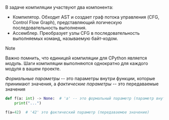 В задаче компиляции участвуют два компонента:
- Компилятор. Обходит AST и создает граф потока управления (CFG, Control Flow Graph), представляющий логическую последовательность выполнения.
- Ассемблер. Преобразует узлы CFG в последовательность выполняемых команд, называемую байт-кодом.

> [!NOTE]
> Важно помнить, что единицей компиляции для CPython является _модуль_. Шаги компиляции выполняются однократно для каждого модуля в вашем проекте.


_Формальные параметры_ -- это параметры внутри функции, которые принимают значения, а _фактические параметры_ -- это передаваемые значения
```python
def f(a: int) -> None:  # 'a' -- это формальный параметр (параметр внутри функции)
    print("...")

f(a=42)  # '42' это фактический параметр (передаваемое значение)
```

